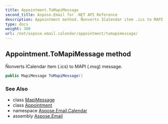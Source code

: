 ```yaml
---
title: Appointment.ToMapiMessage
second_title: Aspose.Email for .NET API Reference
description: Appointment method. Ñonverts ICalendar item .ics to MAPI .msg message
type: docs
weight: 380
url: /net/aspose.email.calendar/appointment/tomapimessage/
---
```

## Appointment.ToMapiMessage method

Ñonverts ICalendar item (.ics) to MAPI (.msg) message.

```csharp
public MapiMessage ToMapiMessage()
```

### See Also

* class [MapiMessage](../../../aspose.email.mapi/mapimessage/)
* class [Appointment](../)
* namespace [Aspose.Email.Calendar](../../appointment/)
* assembly [Aspose.Email](../../../)


